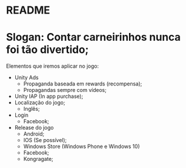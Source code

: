 # README #

# Slogan: Contar carneirinhos nunca foi tão divertido;

Elementos que iremos aplicar no jogo:

* Unity Ads
    * Propaganda baseada em rewards (recompensa);
    * Propagandas sempre com vídeos;
* Unity IAP (In app purchase);
* Localização do jogo;
    * Inglês;
* Login
    * Facebook;
* Release do jogo
    * Android;
    * IOS (Se possível);
    * Windows Store (Windows Phone e Windows 10)
    * Facebook;
    * Kongragate;